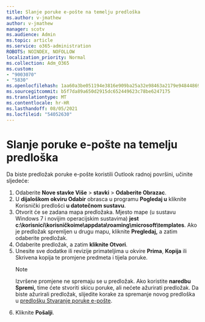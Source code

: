 ```yaml
---
title: Slanje poruke e-pošte na temelju predloška
ms.author: v-jmathew
author: v-jmathew
manager: scotv
ms.audience: Admin
ms.topic: article
ms.service: o365-administration
ROBOTS: NOINDEX, NOFOLLOW
localization_priority: Normal
ms.collection: Adm_O365
ms.custom:
- "9003070"
- "5830"
ms.openlocfilehash: 1aa60a3be051194e3816e909ba25a32e98463a2179e94844869cd97a564548a6
ms.sourcegitcommit: b5f7da89a650d2915dc652449623c78be6247175
ms.translationtype: MT
ms.contentlocale: hr-HR
ms.lasthandoff: 08/05/2021
ms.locfileid: "54052630"
---
```

# <a name="send-an-email-message-based-on-a-template"></a>Slanje poruke e-pošte na temelju predloška

Da biste predložak poruke e-pošte koristili Outlook radnoj površini, učinite sljedeće:

1. Odaberite **Nove stavke Više**  >  **stavki**  >  **Odaberite Obrazac**.
2. U **dijaloškom okviru Odabir** obrasca u programu **Pogledaj u** kliknite Korisnički predlošci **u datotečnom sustavu**.
3. Otvorit će se zadana mapa predložaka. Mjesto mape (u sustavu Windows 7 i novijim operacijskim sustavima) **jest c:\korisnici\korisničkoime\appdata\roaming\microsoft\templates**. Ako je predložak spremljen u drugu mapu, kliknite **Pregledaj,** a zatim odaberite predložak.
4. Odaberite predložak, a zatim **kliknite Otvori**.
5. Unesite sve dodatke ili revizije primateljima u  okvire **Prima**, **Kopija** ili Skrivena kopija te promjene predmeta i tijela poruke.
    > [!NOTE]
    > Izvršene promjene ne spremaju se u predložak. Ako koristite **naredbu Spremi,** time ćete stvoriti skicu poruke, ali nećete ažurirati predložak. Da biste ažurirali predložak, slijedite korake za spremanje novog predloška u [predlošku Stvaranje poruke e-pošte](https://support.microsoft.com/office/create-an-email-message-template-43ec7142-4dd0-4351-8727-bd0977b6b2d1).
6. Kliknite **Pošalji**.
